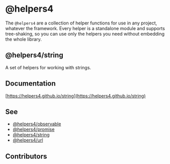 # @helpers4

The `@helpers4` are a collection of helper functions for use in any project, whatever the framework.
Every helper is a standalone module and supports tree-shaking, so you can use only the helpers you need without embedding the whole library.

## @helpers4/string

A set of helpers for working with strings.

## Documentation

[https://helpers4.github.io/string](https://helpers4.github.io/string)

## See

- [@helpers4/observable](https://www.npmjs.com/package/@helpers4/observable)
- [@helpers4/promise](https://www.npmjs.com/package/@helpers4/promise)
- [@helpers4/string](https://www.npmjs.com/package/@helpers4/string)
- [@helpers4/url](https://www.npmjs.com/package/@helpers4/url)

## Contributors
